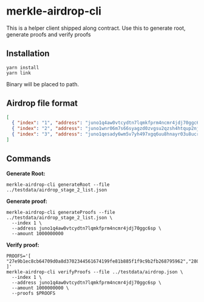 merkle-airdrop-cli
==================

This is a helper client shipped along contract.
Use this to generate root, generate proofs and verify proofs

## Installation

```shell
yarn install
yarn link
```

Binary will be placed to path.

## Airdrop file format

```json
[
  { "index": "1", "address": "juno1q4aw0vtcydtn7lqmkfprm4ncmr4jdj70ggc6sp", "amount": "1000000000"},
  { "index": "2", "address": "juno1wnr06m7s66syagzd0zvgsu2qzsh4htqup2njz5", "amount": "502000000"},
  { "index": "3", "address": "juno1qesady6wm5v7yh497xgq6uu8hnayr03u8ucrud", "amount": "105000000"}
]
```


## Commands

**Generate Root:**
```shell
merkle-airdrop-cli generateRoot --file ../testdata/airdrop_stage_2_list.json
```

**Generate proof:**
```shell
merkle-airdrop-cli generateProofs --file ../testdata/airdrop_stage_2_list.json \
  --index 1 \
  --address juno1q4aw0vtcydtn7lqmkfprm4ncmr4jdj70ggc6sp \
  --amount 1000000000
```

**Verify proof:**
```shell
PROOFS='[ "27e9b1ec8cb64709d0a8d3702344561674199fe81b885f1f9c9b2fb268795962","280777995d054081cbf208bccb70f8d736c1766b81d90a1fd21cd97d2d83a5cc","3946ea1758a5a2bf55bae1186168ad35aa0329805bc8bff1ca3d51345faec04a"
]'
merkle-airdrop-cli verifyProofs --file ../testdata/airdrop.json \
  --index 1 \
  --address juno1q4aw0vtcydtn7lqmkfprm4ncmr4jdj70ggc6sp \
  --amount 1000000000 \
  --proofs $PROOFS
```
